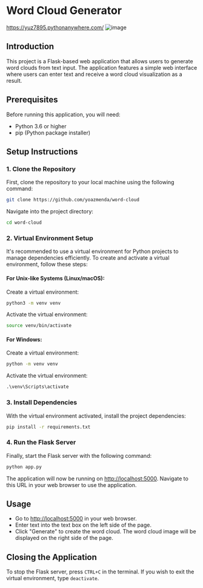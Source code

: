 
# Word Cloud Generator
https://yuz7895.pythonanywhere.com/
![image](https://github.com/yoazmenda/word-cloud/assets/7403598/27720a18-037c-4ce8-9e32-93ee4e83055e)

## Introduction

This project is a Flask-based web application that allows users to generate word clouds from text input. The application features a simple web interface where users can enter text and receive a word cloud visualization as a result.

## Prerequisites

Before running this application, you will need:
- Python 3.6 or higher
- pip (Python package installer)

## Setup Instructions

### 1. Clone the Repository

First, clone the repository to your local machine using the following command:

```sh
git clone https://github.com/yoazmenda/word-cloud
```

Navigate into the project directory:

```sh
cd word-cloud
```

### 2. Virtual Environment Setup

It's recommended to use a virtual environment for Python projects to manage dependencies efficiently. To create and activate a virtual environment, follow these steps:

#### For Unix-like Systems (Linux/macOS):

Create a virtual environment:

```sh
python3 -m venv venv
```

Activate the virtual environment:

```sh
source venv/bin/activate
```

#### For Windows:

Create a virtual environment:

```cmd
python -m venv venv
```

Activate the virtual environment:

```cmd
.\venv\Scripts\activate
```

### 3. Install Dependencies

With the virtual environment activated, install the project dependencies:

```sh
pip install -r requirements.txt
```

### 4. Run the Flask Server

Finally, start the Flask server with the following command:

```sh
python app.py
```

The application will now be running on [http://localhost:5000](http://localhost:5000). Navigate to this URL in your web browser to use the application.

## Usage

- Go to [http://localhost:5000](http://localhost:5000) in your web browser.
- Enter text into the text box on the left side of the page.
- Click "Generate" to create the word cloud. The word cloud image will be displayed on the right side of the page.

## Closing the Application

To stop the Flask server, press `CTRL+C` in the terminal. If you wish to exit the virtual environment, type `deactivate`.
